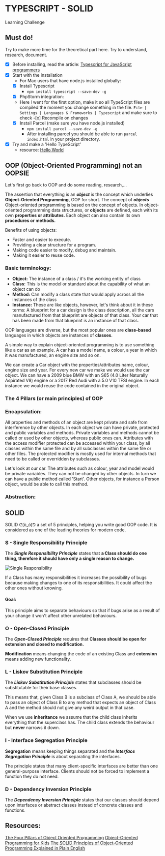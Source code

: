 # TYPESCRIPT - SOLID
Learning Challenge

## Must do!
Try to make more time for the theoretical part here. Try to understand, research, document.

- [x] Before installing, read the article: [Typescript for JavaScript programmers](https://www.typescriptlang.org/docs/handbook/typescript-in-5-minutes.html)
- [x] Start with the installation
  - For Mac users that have node.js installed globally:
  - [x] Install Typescript 
    - `npm install typescript --save-dev -g`
  - [x] PhpStorm integration:
  - Here I went for the first option, make it so all TypeScript files are compiled the moment you change something in the file. `File | Settings | Languages & Frameworks | Typescript` and make sure to check -[x] Recompile on changes
  - [x] Install Parcel (make sure you have node.js installed)
    - `npm install parcel --save-dev -g`
    - After installing parcel you should be able to run `parcel index.html` in your project directory.
- [x] Try and make a 'Hello TypeScript'
  - resource: [Hello World](https://www.geeksforgeeks.org/hello-world-in-typescript-language/)

## OOP (Object-Oriented Programming) not an OOPSIE
Let's first go back to OOP and do some reading, research,...

The assertion that everything is an ***object*** is the concept which underlies **Object-Oriented Programming**, OOP for short. The concept of ***objects***
Object-oriented programming is based on the concept of objects. In object-oriented programming data structures, or **objects** are defined, each with its own **properties or attributes.**
Each object can also contain its own **procedures or methods.**

Benefits of using objects:
  - Faster and easier to execute.
  - Providing a clear structure for a program.
  - Making code easier to modify, debug and maintain.
  - Making it easier to reuse code.

### Basic terminology:
- **Object:** The instance of a class / it's the working entity of class
- **Class:** This is the model or standard about the capability of what an object can do
- **Method:** Can modify a class state that would apply across all the instances of the class
- **Instance:** These are like objects, however, let's think about it in these terms: A blueprint for a car design is the class description, all the cars manufactured from that blueprint are objects of that class. Your car that has been made from that blueprint is an instance of that class.

OOP languages are diverse, but the most popular ones are **class-based** languages in which objects are instances of **classes**.

A simple way to explain object-oriented programming is to use something like a car as an example. A car has a model name, a colour, a year in which it was manufactured, an engine size and so on.

We can create a Car object with the properties/attributes name, colour, engine size and year.
For every new car we make we would use the car object. We can have a 2009 blue BMW with an S65 (4.0 Liter Naturally Aspirated V8) engine or a 2017 Red Audi with a 5.0 V10 TFSI engine. In each instance we would reuse the code contained in the original object.

### The 4 Pillars (or main principles) of OOP

### Encapsulation:
All properties and methods of an object are kept private and safe from interference by other objects. In each object we can have private, protected and public variables and methods.
Private variables and methods cannot be called or used by other objects, whereas public ones can. Attributes with the access modifier protected can be accessed within your class, by all classes within the same file and by all subclasses within the same file or other files.
The protected modifier is mostly used for internal methods that need to be called or overridden by subclasses.

Let's look at our car. The attributes such as colour, year and model would be private variables. They can not be changed by other objects.
In turn we can have a public method called 'Start'. Other objects, for instance a Person object, would be able to call this method.

### Abstraction:


## SOLID

SOLID ᕦ(ò_ó)ᕤ a set of 5 principles, helping you write good OOP code. It is considered as one of the leading theories for modern code.

### **S** - Single Responsibility Principle

The ***Single Responsibility Principle*** states that **a Class should do one thing, therefore it should have only a single reason to change.**

![Single Responsibility](https://miro.medium.com/max/1400/1*P3oONz9Da3Tc1w97fMV73Q.png)

If a Class has many responsibilities it increases the possibility of bugs because making changes to one of its responsibilities. It could affect the other ones without knowing.

#### Goal:
This principle aims to separate behaviours so that if bugs arise as a result of your change it won't affect other unrelated behaviours.

### **O** - Open-Closed Principle

The ***Open-Closed Principle*** requires that **Classes should be open for extension and closed to modification.**

**Modification** means changing the code of an existing Class and **extension** means adding new functionality.

### **L** - Liskov Substitution Principle

The ***Liskov Substitution Principle*** states that subclasses should be substitutable for their base classes.

This means that, given Class B is a subclass of Class A, we should be able to pass an object of Class B to any method that expects an object of Class A and the method should not give any weird output in that case.

When we use **inheritance** we assume that the child class inherits everything that the superclass has. The child class extends the behaviour but **never** narrows it down.

### **I** - Interface Segregation Principle

**Segregation** means keeping things separated and the ***Interface Segregation Principle*** is about separating the interfaces.

The principle states that many client-specific interfaces are better than one general-purpose interface. Clients should not be forced to implement a function they do not need.

### **D** - Dependency Inversion Principle

The ***Dependency Inversion Principle*** states that our classes should depend upon interfaces or abstract classes instead of concrete classes and functions.

## Resources:

[The Four Pillars of Object  Oriented Programming](https://info.keylimeinteractive.com/the-four-pillars-of-object-oriented-programming)
[Object-Oriented Programming for Kids](https://funtech.co.uk/latest/explain-object-oriented-programming-to-kids#:~:text=The%20simplest%20way%20to%20explain,size%20and%20year%20as%20attributes.)
[The SOLID Principles of Object-Oriented Programming Explained in Plain English](https://www.freecodecamp.org/news/solid-principles-explained-in-plain-english/)
